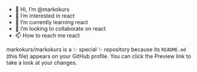 - 👋 Hi, I’m @markokurs
- 👀 I’m interested in react
- 🌱 I’m currently learning react
- 💞️ I’m looking to collaborate on react
- 📫 How to reach me react


markokurs/markokurs is a ✨ special ✨ repository because its `README.md` (this file) appears on your GitHub profile.
You can click the Preview link to take a look at your changes.

